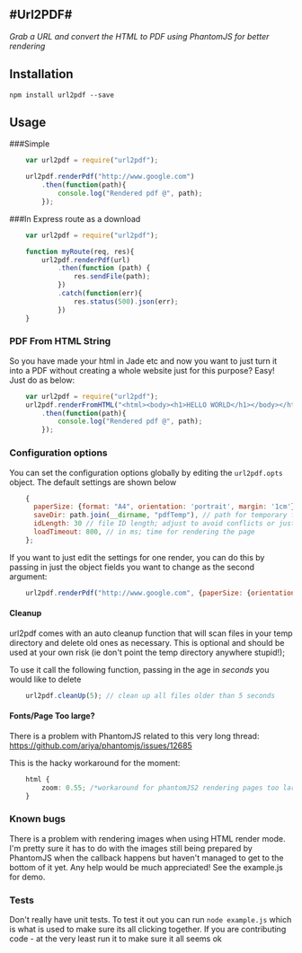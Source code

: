 #Url2PDF#
---
*Grab a URL and convert the HTML to PDF using PhantomJS for better rendering*

## Installation ##
    npm install url2pdf --save

## Usage ##

###Simple

```javascript
    var url2pdf = require("url2pdf");

    url2pdf.renderPdf("http://www.google.com")
    	.then(function(path){
	    	console.log("Rendered pdf @", path);
    	});
```

###In Express route as a download

```javascript
    var url2pdf = require("url2pdf");

    function myRoute(req, res){
        url2pdf.renderPdf(url)
            .then(function (path) {
                res.sendFile(path);
            })
            .catch(function(err){
                res.status(500).json(err);
            })
    }
```


### PDF From HTML String
So you have made your html in Jade etc and now you want to just turn it into a PDF without creating a whole website
just for this purpose? Easy! Just do as below:

```javascript
    var url2pdf = require("url2pdf");
    url2pdf.renderFromHTML("<html><body><h1>HELLO WORLD</h1></body></html>")
    	.then(function(path){
	    	console.log("Rendered pdf @", path);
    	});
```

### Configuration options
You can set the configuration options globally by editing the `url2pdf.opts` object. The default settings are shown below

```javascript
    {
      paperSize: {format: "A4", orientation: 'portrait', margin: '1cm'},
      saveDir: path.join(__dirname, "pdfTemp"), // path for temporary files
      idLength: 30 // file ID length; adjust to avoid conflicts or just get smaller filenames
      loadTimeout: 800, // in ms; time for rendering the page
    };
```

If you want to just edit the settings for one render, you can do this by passing in just the object fields
you want to change as the second argument:

```javascript
    url2pdf.renderPdf("http://www.google.com", {paperSize: {orientation: "landscape"}});
```

#### Cleanup
url2pdf comes with an auto cleanup function that will scan files in your temp directory and delete old ones as necessary.
This is optional and should be used at your own risk (ie don't point the temp directory anywhere stupid!);

To use it call the following function, passing in the age in *seconds* you would like to delete

```javascript
    url2pdf.cleanUp(5); // clean up all files older than 5 seconds
```

#### Fonts/Page Too large?
There is a problem with PhantomJS related to this very long thread:
https://github.com/ariya/phantomjs/issues/12685

This is the hacky workaround for the moment:

```css
    html {
        zoom: 0.55; /*workaround for phantomJS2 rendering pages too large*/
    }
```


### Known bugs
There is a problem with rendering images when using HTML render mode. I'm pretty sure it has to do with the images still
being prepared by PhantomJS when the callback happens but haven't managed to get to the bottom of it yet. Any help
would be much appreciated! See the example.js for demo.

### Tests
Don't really have unit tests. To test it out you can run `node example.js` which is what is used to make sure its all
clicking together. If you are contributing code - at the very least run it to make sure it all seems ok
